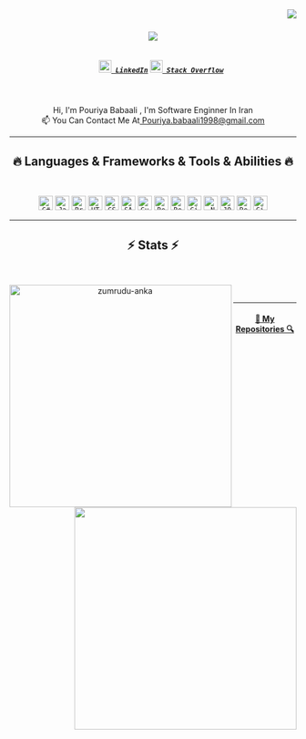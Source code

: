 <img align="right" src="https://visitor-badge.laobi.icu/badge?page_id=pooooriya.babaali.1998">

<h1 align="center">
  <a href="https://git.io/typing-svg">
    <img src="https://readme-typing-svg.herokuapp.com/?lines=Hello,+There!+👋;I'm+Pouriya+Babaali....;Nice+to+meet+you!&center=true&size=30">
  </a>
</h1>

<h5 align="center">
  <code>
    <a href="https://ir.linkedin.com/in/pouriya-babaali" title="LinkedIn Profile"><img width="22" src="https://upload.wikimedia.org/wikipedia/commons/thumb/c/ca/LinkedIn_logo_initials.png/768px-LinkedIn_logo_initials.png"> LinkedIn</a></code>
  <code><a href="https://stackoverflow.com/users/13952847/pouriya-babaali" title="Stack Overflow Profile"><img width="22" src="https://cdn.iconscout.com/icon/free/png-256/stackoverflow-2752065-2284882.png"> Stack Overflow</a></code>
</h5>
<br>
<p align="center">
  Hi, I'm Pouriya Babaali , I'm Software Enginner In Iran 
  <br>
  📫 You Can Contact Me At<a href="mailto:pouriya.babaali1998@gmail.com"> Pouriya.babaali1998@gmail.com</a>
</p>

<hr>
<h2 align="center">🔥 Languages & Frameworks & Tools & Abilities 🔥</h2>
<br>
<p align="center">
  <code><img title="C#" height="25" src="images/cSharp.svg"></code>
  <code><img title="Javascript" height="25" src="images/javascript.svg"></code>
  <code><img title="Problem Solving" height="25" src="images/problemSolving.png"></code>
  <code><img title="HTML5" height="25" src="images/html5.svg"></code>
  <code><img title="CSS" height="25" src="images/css.svg"></code>
  <code><img title="SASS" height="25" src="images/sass.svg"></code>
  <code><img title="Gulp" height="25" src="images/gulp.svg"></code>
  <code><img title="React" height="25" src="images/react-original.svg"></code>
  <code><img title="Redux" height="25" src="images/redux.svg"></code>
  <code><img title="Git" height="25" src="images/git-original.svg"></code>
  <code><img title=".NetCore" height="25" src="images/dotnetcore.svg"></code>
  <code><img title="JQuery" height="25" src="images/jquery-original.svg"></code>
  <code><img title="ReactNative" height="25" src="images/react-original.svg"></code>
  <code><img title="Git" height="25" src="images/github.svg"></code>
</p>
<hr>

<h2 align="center">⚡ Stats ⚡</h2>
<br>
<p align=center>
  <div align=center>
    <a href="https://github.com/denvercoder1/github-readme-streak-stats" title="Go to Source">
      <img align="left" width=390 src="https://github-readme-streak-stats.herokuapp.com/?user=pooooriya&theme=react&border=61dafb&hide_border=true" alt="zumrudu-anka" />
    </a>
    <a href="https://github.com/anuraghazra/github-readme-stats" title="Go to Source">
      <img align="right" width=390 src="https://github-readme-stats.vercel.app/api?username=pooooriya&show_icons=true&theme=react&border_color=61dafb&hide_border=true" />
    </a>
  </div>
  <br>
</p>
<hr>
<h4 align="center">
  <a href="https://github.com/pooooriya?tab=repositories" title="My Repositories">🔎 My Repositories 🔍</a>
</h4>
